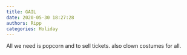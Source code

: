 ```yaml
---
title: GAIL
date: 2020-05-30 18:27:28
authors: Ripp
categories: Holiday
---
```


 All we need is popcorn and to sell tickets.  also clown costumes for all.